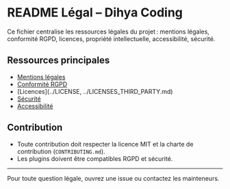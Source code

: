 # README Légal – Dihya Coding

Ce fichier centralise les ressources légales du projet : mentions légales, conformité RGPD, licences, propriété intellectuelle, accessibilité, sécurité.

## Ressources principales
- [Mentions légales](LEGAL_NOTICE.md)
- [Conformité RGPD](../DATA_PRIVACY_IMPACT_ASSESSMENT.md)
- [Licences](../LICENSE, ../LICENSES_THIRD_PARTY.md)
- [Sécurité](../securite_GUIDE.md)
- [Accessibilité](../ACCESSIBILITY_GUIDE.md)

## Contribution
- Toute contribution doit respecter la licence MIT et la charte de contribution (`CONTRIBUTING.md`).
- Les plugins doivent être compatibles RGPD et sécurité.

---

Pour toute question légale, ouvrez une issue ou contactez les mainteneurs.
